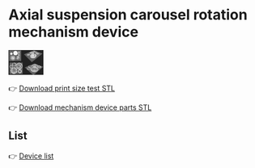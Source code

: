 # Axial suspension carousel rotation mechanism device

 [<img alt="TAI lab" width="69px" src="https://github.com/Toy-Artificial-Intelligence-lab/Axial-suspension-carousel-rotation-mechanism-device/blob/main/image/Untitled-2.jpg" />](https://ladooniani.github.io/tailab/) 
 
👉 [Download print size test STL](https://github.com/Toy-Artificial-Intelligence-lab/Axial-suspension-carousel-rotation-mechanism-device/blob/main/stl/ascrm-print-size-test.zip)

👉 [Download mechanism device parts STL](https://github.com/Toy-Artificial-Intelligence-lab/Axial-suspension-carousel-rotation-mechanism-device/blob/main/stl/ascrm-mechanism-device-parts.zip)

## List

👉  [Device list](https://github.com/Toy-Artificial-Intelligence-lab/Axial-suspension-carousel-rotation-mechanism-device/blob/main/mdmu/device.md)

 
